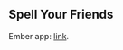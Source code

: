 Spell Your Friends
------------------

Ember app: [link](http://limitless-ridge-7864.herokuapp.com/).
